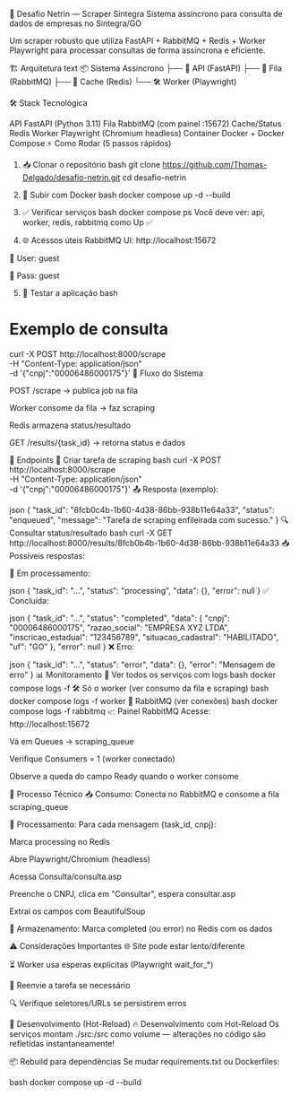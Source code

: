 🚀 Desafio Netrin — Scraper Sintegra
Sistema assíncrono para consulta de dados de empresas no Sintegra/GO

Um scraper robusto que utiliza FastAPI + RabbitMQ + Redis + Worker Playwright para processar consultas de forma assíncrona e eficiente.

🏗️ Arquitetura
text
📦 Sistema Assíncrono
├── 🚀 API (FastAPI)
├── 📨 Fila (RabbitMQ)
├── 💾 Cache (Redis)
└── 🛠️ Worker (Playwright)

🛠️ Stack Tecnológica

API	FastAPI (Python 3.11)
Fila	RabbitMQ (com painel :15672)
Cache/Status	Redis
Worker	Playwright (Chromium headless)
Container	Docker + Docker Compose
⚡ Como Rodar (5 passos rápidos)
1. 📥 Clonar o repositório
bash
git clone https://github.com/Thomas-Delgado/desafio-netrin.git
cd desafio-netrin
2. 🐳 Subir com Docker
bash
docker compose up -d --build
3. ✅ Verificar serviços
bash
docker compose ps
Você deve ver: api, worker, redis, rabbitmq como Up ✅

4. 🌐 Acessos úteis
RabbitMQ UI: http://localhost:15672

👤 User: guest

🔑 Pass: guest

5. 🧪 Testar a aplicação
bash
# Exemplo de consulta
curl -X POST http://localhost:8000/scrape \
  -H "Content-Type: application/json" \
  -d '{"cnpj":"00006486000175"}'
🔄 Fluxo do Sistema





POST /scrape → publica job na fila

Worker consome da fila → faz scraping

Redis armazena status/resultado

GET /results/{task_id} → retorna status e dados

📡 Endpoints
🎯 Criar tarefa de scraping
bash
curl -X POST http://localhost:8000/scrape \
  -H "Content-Type: application/json" \
  -d '{"cnpj":"00006486000175"}'
📤 Resposta (exemplo):

json
{
  "task_id": "8fcb0c4b-1b60-4d38-86bb-938b11e64a33",
  "status": "enqueued",
  "message": "Tarefa de scraping enfileirada com sucesso."
}
🔍 Consultar status/resultado
bash
curl -X GET http://localhost:8000/results/8fcb0b4b-1b60-4d38-86bb-938b11e64a33
📥 Possíveis respostas:

🔄 Em processamento:

json
{
  "task_id": "...",
  "status": "processing",
  "data": {},
  "error": null
}
✅ Concluída:

json
{
  "task_id": "...",
  "status": "completed",
  "data": {
    "cnpj": "00006486000175",
    "razao_social": "EMPRESA XYZ LTDA",
    "inscricao_estadual": "123456789",
    "situacao_cadastral": "HABILITADO",
    "uf": "GO"
  },
  "error": null
}
❌ Erro:

json
{
  "task_id": "...",
  "status": "error",
  "data": {},
  "error": "Mensagem de erro"
}
📊 Monitoramento
👀 Ver todos os serviços com logs
bash
docker compose logs -f
🛠️ Só o worker (ver consumo da fila e scraping)
bash
docker compose logs -f worker
🐇 RabbitMQ (ver conexões)
bash
docker compose logs -f rabbitmq
📈 Painel RabbitMQ
Acesse: http://localhost:15672

Vá em Queues → scraping_queue

Verifique Consumers = 1 (worker conectado)

Observe a queda do campo Ready quando o worker consome

🔄 Processo Técnico
📥 Consumo: Conecta no RabbitMQ e consome a fila scraping_queue

🔄 Processamento: Para cada mensagem {task_id, cnpj}:

Marca processing no Redis

Abre Playwright/Chromium (headless)

Acessa Consulta/consulta.asp

Preenche o CNPJ, clica em "Consultar", espera consultar.asp

Extrai os campos com BeautifulSoup

💾 Armazenamento: Marca completed (ou error) no Redis com os dados

⚠️ Considerações Importantes
🌐 Site pode estar lento/diferente

⏳ Worker usa esperas explícitas (Playwright wait_for_*)

🔄 Reenvie a tarefa se necessário

🔍 Verifique seletores/URLs se persistirem erros

🚀 Desenvolvimento (Hot-Reload)
🔥 Desenvolvimento com Hot-Reload
Os serviços montam ./src:/src como volume — alterações no código são refletidas instantaneamente!

📦 Rebuild para dependências
Se mudar requirements.txt ou Dockerfiles:

bash
docker compose up -d --build
